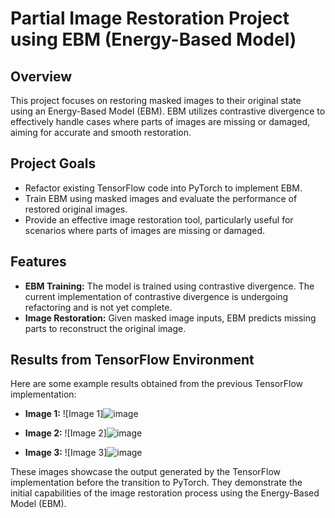 # Partial Image Restoration Project using EBM (Energy-Based Model)

## Overview
This project focuses on restoring masked images to their original state using an Energy-Based Model (EBM). EBM utilizes contrastive divergence to effectively handle cases where parts of images are missing or damaged, aiming for accurate and smooth restoration.

## Project Goals
- Refactor existing TensorFlow code into PyTorch to implement EBM.
- Train EBM using masked images and evaluate the performance of restored original images.
- Provide an effective image restoration tool, particularly useful for scenarios where parts of images are missing or damaged.

## Features
- **EBM Training:** The model is trained using contrastive divergence. The current implementation of contrastive divergence is undergoing refactoring and is not yet complete.
- **Image Restoration:** Given masked image inputs, EBM predicts missing parts to reconstruct the original image.

## Results from TensorFlow Environment
Here are some example results obtained from the previous TensorFlow implementation:

- **Image 1:** ![Image 1]![image](https://github.com/So1pi/EBMImageCompletion/assets/173986541/01c19f8b-0d15-4039-9a0b-63a24c7fddc2)

- **Image 2:** ![Image 2]![image](https://github.com/So1pi/EBMImageCompletion/assets/173986541/23402aaf-7c01-49b0-b790-764faa7adef8)

- **Image 3:** ![Image 3]![image](https://github.com/So1pi/EBMImageCompletion/assets/173986541/f9f92d55-d547-4eb3-af76-892d398c3a26)


These images showcase the output generated by the TensorFlow implementation before the transition to PyTorch. They demonstrate the initial capabilities of the image restoration process using the Energy-Based Model (EBM).
